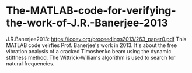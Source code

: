 # The-MATLAB-code-for-verifying-the-work-of-J.R.-Banerjee-2013
J.R.Banerjee2013: https://icoev.org/proceedings2013/263_paper0.pdf
This MATLAB code veirfies Prof. Banerjee's work in 2013. It's about the free vibration analysis of a cracked Timoshenko beam using the dynamic stiffness method. The Wittrick-Williams algorithm is used to search for natural frequencies.
